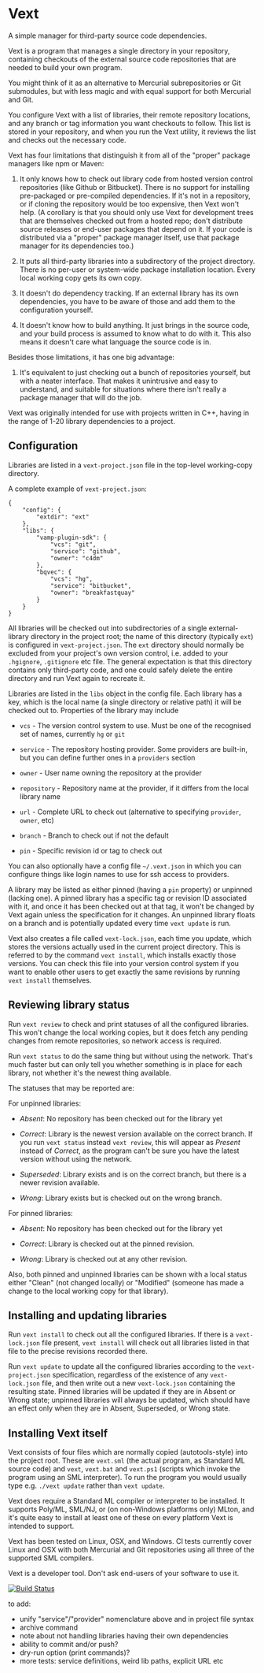 
Vext
====

A simple manager for third-party source code dependencies.

Vext is a program that manages a single directory in your repository,
containing checkouts of the external source code repositories that are
needed to build your own program.

You might think of it as an alternative to Mercurial subrepositories
or Git submodules, but with less magic and with equal support for both
Mercurial and Git.

You configure Vext with a list of libraries, their remote repository
locations, and any branch or tag information you want checkouts to
follow. This list is stored in your repository, and when you run the
Vext utility, it reviews the list and checks out the necessary code.

Vext has four limitations that distinguish it from all of the "proper"
package managers like npm or Maven:

 1. It only knows how to check out library code from hosted version
 control repositories (like Github or Bitbucket). There is no support
 for installing pre-packaged or pre-compiled dependencies. If it's not
 in a repository, or if cloning the repository would be too expensive,
 then Vext won't help.  (A corollary is that you should only use Vext
 for development trees that are themselves checked out from a hosted
 repo; don't distribute source releases or end-user packages that
 depend on it. If your code is distributed via a "proper" package
 manager itself, use that package manager for its dependencies too.)

 2. It puts all third-party libraries into a subdirectory of the
 project directory. There is no per-user or system-wide package
 installation location. Every local working copy gets its own copy.

 3. It doesn't do dependency tracking. If an external library has its
 own dependencies, you have to be aware of those and add them to the
 configuration yourself.

 4. It doesn't know how to build anything. It just brings in the
 source code, and your build process is assumed to know what to do
 with it. This also means it doesn't care what language the source
 code is in.

Besides those limitations, it has one big advantage:

 1. It's equivalent to just checking out a bunch of repositories
 yourself, but with a neater interface. That makes it unintrusive and
 easy to understand, and suitable for situations where there isn't
 really a package manager that will do the job.

Vext was originally intended for use with projects written in C++,
having in the range of 1-20 library dependencies to a project.


Configuration
-------------

Libraries are listed in a `vext-project.json` file in the top-level
working-copy directory.

A complete example of `vext-project.json`:

```
{
    "config": {
        "extdir": "ext"
    },
    "libs": {
        "vamp-plugin-sdk": {
            "vcs": "git",
            "service": "github",
            "owner": "c4dm"
        },
        "bqvec": {
            "vcs": "hg",
            "service": "bitbucket",
            "owner": "breakfastquay"
        }
    }
}
```

All libraries will be checked out into subdirectories of a single
external-library directory in the project root; the name of this
directory (typically `ext`) is configured in `vext-project.json`. The
`ext` directory should normally be excluded from your project's own
version control, i.e. added to your `.hgignore`, `.gitignore` etc
file. The general expectation is that this directory contains only
third-party code, and one could safely delete the entire directory and
run Vext again to recreate it.

Libraries are listed in the `libs` object in the config file. Each
library has a key, which is the local name (a single directory or
relative path) it will be checked out to. Properties of the library
may include

 * `vcs` - The version control system to use. Must be one of the
   recognised set of names, currently `hg` or `git`

 * `service` - The repository hosting provider. Some providers are
   built-in, but you can define further ones in a `providers` section

 * `owner` - User name owning the repository at the provider

 * `repository` - Repository name at the provider, if it differs from
   the local library name

 * `url` - Complete URL to check out (alternative to specifying
   `provider`, `owner`, etc)

 * `branch` - Branch to check out if not the default

 * `pin` - Specific revision id or tag to check out
 
You can also optionally have a config file `~/.vext.json` in which you
can configure things like login names to use for ssh access to
providers.

A library may be listed as either pinned (having a `pin` property) or
unpinned (lacking one). A pinned library has a specific tag or
revision ID associated with it, and once it has been checked out at
that tag, it won't be changed by Vext again unless the specification
for it changes. An unpinned library floats on a branch and is
potentially updated every time `vext update` is run.

Vext also creates a file called `vext-lock.json`, each time you update,
which stores the versions actually used in the current project
directory. This is referred to by the command `vext install`, which
installs exactly those versions. You can check this file into your
version control system if you want to enable other users to get
exactly the same revisions by running `vext install` themselves.


Reviewing library status
------------------------

Run `vext review` to check and print statuses of all the configured
libraries. This won't change the local working copies, but it does
fetch any pending changes from remote repositories, so network access
is required.

Run `vext status` to do the same thing but without using the
network. That's much faster but can only tell you whether something is
in place for each library, not whether it's the newest thing
available.

The statuses that may be reported are:

For unpinned libraries:

 * _Absent_: No repository has been checked out for the library yet

 * _Correct_: Library is the newest version available on the correct
   branch. If you run `vext status` instead `vext review`, this will
   appear as _Present_ instead of _Correct_, as the program can't be
   sure you have the latest version without using the network.

 * _Superseded_: Library exists and is on the correct branch, but
   there is a newer revision available.

 * _Wrong_: Library exists but is checked out on the wrong branch.

For pinned libraries:

 * _Absent_: No repository has been checked out for the library yet

 * _Correct_: Library is checked out at the pinned revision.

 * _Wrong_: Library is checked out at any other revision.

Also, both pinned and unpinned libraries can be shown with a local
status either "Clean" (not changed locally) or "Modified" (someone has
made a change to the local working copy for that library).


Installing and updating libraries
---------------------------------

Run `vext install` to check out all the configured libraries. If there
is a `vext-lock.json` file present, `vext install` will check out all
libraries listed in that file to the precise revisions recorded there.

Run `vext update` to update all the configured libraries according to
the `vext-project.json` specification, regardless of the existence of
any `vext-lock.json` file, and then write out a new `vext-lock.json`
containing the resulting state. Pinned libraries will be updated if
they are in Absent or Wrong state; unpinned libraries will always be
updated, which should have an effect only when they are in Absent,
Superseded, or Wrong state.


Installing Vext itself
----------------------

Vext consists of four files which are normally copied
(autotools-style) into the project root. These are `vext.sml` (the
actual program, as Standard ML source code) and `vext`, `vext.bat` and
`vext.ps1` (scripts which invoke the program using an SML
interpreter). To run the program you would usually type e.g. `./vext
update` rather than `vext update`.

Vext does require a Standard ML compiler or interpreter to be
installed. It supports Poly/ML, SML/NJ, or (on non-Windows platforms
only) MLton, and it's quite easy to install at least one of these on
every platform Vext is intended to support.

Vext has been tested on Linux, OSX, and Windows. CI tests currently
cover Linux and OSX with both Mercurial and Git repositories using all
three of the supported SML compilers.

Vext is a developer tool. Don't ask end-users of your software to use
it.

[![Build Status](https://travis-ci.org/cannam/vext.svg?branch=master)](https://travis-ci.org/cannam/vext)


to add:

 + unify "service"/"provider" nomenclature above and in project file syntax
 + archive command
 + note about not handling libraries having their own dependencies
 + ability to commit and/or push?
 + dry-run option (print commands)?
 + more tests: service definitions, weird lib paths, explicit URL etc

